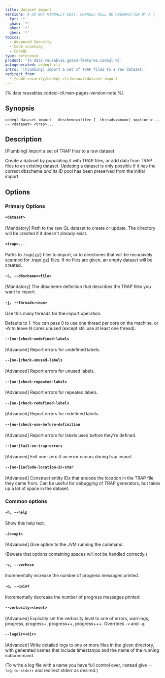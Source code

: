 ```yaml
---
title: dataset import
versions: # DO NOT MANUALLY EDIT. CHANGES WILL BE OVERWRITTEN BY A 🤖
  fpt: '*'
  ghae: '*'
  ghec: '*'
  ghes: '*'
topics:
  - Advanced Security
  - Code scanning
  - CodeQL
type: reference
product: '{% data reusables.gated-features.codeql %}'
autogenerated: codeql-cli
intro: '[Plumbing] Import a set of TRAP files to a raw dataset.'
redirect_from:
  - /code-security/codeql-cli/manual/dataset-import
---
```



<!-- Content after this section is automatically generated -->

{% data reusables.codeql-cli.man-pages-version-note %}

## Synopsis

```shell copy
codeql dataset import --dbscheme=<file> [--threads=<num>] <options>... -- <dataset> <trap>...
```

## Description

\[Plumbing] Import a set of TRAP files to a raw dataset.

Create a dataset by populating it with TRAP files, or add data from TRAP
files to an existing dataset. Updating a dataset is only possible if it
has the correct dbscheme _and_ its ID pool has been preserved from the
initial import.

## Options

### Primary Options

#### `<dataset>`

\[Mandatory] Path to the raw QL dataset to create or update. The
directory will be created if it doesn't already exist.

#### `<trap>...`

Paths to .trap(.gz) files to import, or to directories that will be
recursively scanned for .trap(.gz) files. If no files are given, an
empty dataset will be created.

#### `-S, --dbscheme=<file>`

\[Mandatory] The dbscheme definition that describes the TRAP files you
want to import.

#### `-j, --threads=<num>`

Use this many threads for the import operation.

Defaults to 1. You can pass 0 to use one thread per core on the machine,
or -_N_ to leave _N_ cores unused (except still use at least one
thread).

#### `--[no-]check-undefined-labels`

\[Advanced] Report errors for undefined labels.

#### `--[no-]check-unused-labels`

\[Advanced] Report errors for unused labels.

#### `--[no-]check-repeated-labels`

\[Advanced] Report errors for repeated labels.

#### `--[no-]check-redefined-labels`

\[Advanced] Report errors for redefined labels.

#### `--[no-]check-use-before-definition`

\[Advanced] Report errors for labels used before they're defined.

#### `--[no-]fail-on-trap-errors`

\[Advanced] Exit non-zero if an error occurs during trap import.

#### `--[no-]include-location-in-star`

\[Advanced] Construct entity IDs that encode the location in the TRAP
file they came from. Can be useful for debugging of TRAP generators, but
takes up a lot of space in the dataset.

### Common options

#### `-h, --help`

Show this help text.

#### `-J=<opt>`

\[Advanced] Give option to the JVM running the command.

(Beware that options containing spaces will not be handled correctly.)

#### `-v, --verbose`

Incrementally increase the number of progress messages printed.

#### `-q, --quiet`

Incrementally decrease the number of progress messages printed.

#### `--verbosity=<level>`

\[Advanced] Explicitly set the verbosity level to one of errors,
warnings, progress, progress+, progress++, progress+++. Overrides `-v`
and `-q`.

#### `--logdir=<dir>`

\[Advanced] Write detailed logs to one or more files in the given
directory, with generated names that include timestamps and the name of
the running subcommand.

(To write a log file with a name you have full control over, instead
give `--log-to-stderr` and redirect stderr as desired.)
